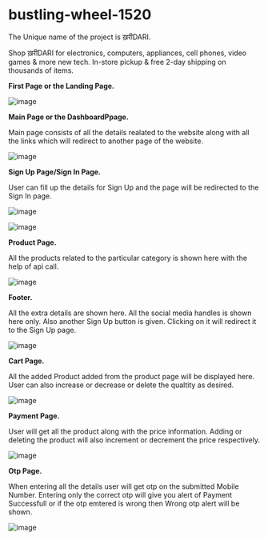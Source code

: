# bustling-wheel-1520

The Unique name of the project is ख़रीDARI.

Shop ख़रीDARI for electronics, computers, appliances, cell phones, video games & more new tech. In-store pickup & free 2-day shipping on thousands of items.



**First Page or the Landing Page.**

![image](https://user-images.githubusercontent.com/108060013/201508940-9443eb1a-1b65-4995-bf06-85f096d0f4cf.png)


**Main Page or the DashboardPpage.**

Main page consists of all the details realated to the website along with all the links which will redirect to another page of the website.

![image](https://user-images.githubusercontent.com/108060013/201509956-3e9a466d-7236-410f-88a5-7bac529a52fd.png)


**Sign Up Page/Sign In Page.**

User can fill up the details for Sign Up and the page will be redirected to the Sign In page.

![image](https://user-images.githubusercontent.com/108060013/201509975-b737e61d-31b3-4a00-beee-dc841a4ffad5.png)

![image](https://user-images.githubusercontent.com/108060013/201510008-224be492-f99e-4565-8913-3250fa539197.png)


**Product Page.**

All the products related to the particular category is shown here with the help of api call.

![image](https://user-images.githubusercontent.com/108060013/201510070-bd9df2d1-a1cf-47f9-b18c-b1e4e6340a83.png)


**Footer.**

All the extra details are shown here. All the social media handles is shown here only. Also another Sign Up button is given. Clicking on it will redirect it to the Sign Up page.

![image](https://user-images.githubusercontent.com/108060013/201510076-aa901422-d5b0-46bd-9bef-7a38e4453e9a.png)


**Cart Page.**

All the added Product added from the product page will be displayed here. User can also increase or decrease or delete the qualtity as desired. 

![image](https://user-images.githubusercontent.com/108060013/201510086-ed88b47d-acf1-43f7-a995-585b99c4e476.png)


**Payment Page.**

User will get all the product along with the price information. Adding or deleting the product will also increment or decrement the price respectively.

![image](https://user-images.githubusercontent.com/108060013/201510118-a49aca64-7e72-4ee9-8488-cc7b68387998.png)


**Otp Page.**

When entering all the details user will get otp on the submitted Mobile Number. Entering only the correct otp will give you alert of Payment Successfull or if the otp emtered is wrong then Wrong otp alert will be shown.

![image](https://user-images.githubusercontent.com/108060013/201510137-cdd67bf3-ba14-4f53-a145-ebaf894af5da.png)

